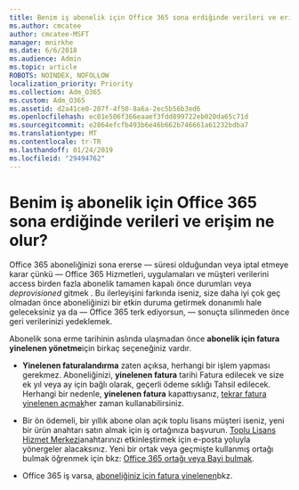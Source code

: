 ```yaml
---
title: Benim iş abonelik için Office 365 sona erdiğinde verileri ve erişim ne olur?
ms.author: cmcatee
author: cmcatee-MSFT
manager: mnirkhe
ms.date: 6/6/2018
ms.audience: Admin
ms.topic: article
ROBOTS: NOINDEX, NOFOLLOW
localization_priority: Priority
ms.collection: Adm_O365
ms.custom: Adm_O365
ms.assetid: d2a41ce0-207f-4f50-8a6a-2ec5b56b3ed6
ms.openlocfilehash: ec01e506f366eaaef3fdd899722eb020da65c71d
ms.sourcegitcommit: e2864efcfb493b6e46b662b746661a61232bdba7
ms.translationtype: MT
ms.contentlocale: tr-TR
ms.lasthandoff: 01/24/2019
ms.locfileid: "29494762"
---
```

# <a name="what-happens-to-my-data-and-access-when-my-office-365-for-business-subscription-ends"></a>Benim iş abonelik için Office 365 sona erdiğinde verileri ve erişim ne olur?

Office 365 aboneliğinizi sona ererse — süresi olduğundan veya iptal etmeye karar çünkü — Office 365 Hizmetleri, uygulamaları ve müşteri verilerini access birden fazla abonelik tamamen kapalı önce durumları veya *deprovisioned* gitmek  . Bu ilerleyişini farkında iseniz, size daha iyi çok geç olmadan önce aboneliğinizi bir etkin duruma getirmek donanımlı hale geleceksiniz ya da — Office 365 terk ediyorsun, — sonuçta silinmeden önce geri verilerinizi yedeklemek. 
  
Abonelik sona erme tarihinin aslında ulaşmadan önce **abonelik için fatura yinelenen yönetme**için birkaç seçeneğiniz vardır. 
  
- **Yinelenen faturalandırma** zaten açıksa, herhangi bir işlem yapması gerekmez. Aboneliğinizi, **yinelenen fatura** tarihi Fatura edilecek ve size ek yıl veya ay için bağlı olarak, geçerli ödeme sıklığı Tahsil edilecek. Herhangi bir nedenle, **yinelenen fatura** kapattıysanız, [tekrar fatura yinelenen açmak](https://support.office.com/article/8d83b530-f4ca-47f6-a666-e5791cbacc7e)her zaman kullanabilirsiniz.
    
- Bir ön ödemeli, bir yıllık abone olan açık toplu lisans müşteri iseniz, yeni bir ürün anahtarı satın almak için iş ortağınıza başvurun. [Toplu Lisans Hizmet Merkezi](https://go.microsoft.com/fwlink/p/?LinkID=282016)anahtarınızı etkinleştirmek için e-posta yoluyla yönergeler alacaksınız. Yeni bir ortak veya geçmişte kullanmış ortağı bulmak öğrenmek için bkz: [Office 365 ortağı veya Bayi bulmak](https://support.office.com/article/b6c18a9b-2aed-4c84-9d75-af709160258c).
    
- Office 365 iş varsa, [aboneliğiniz için fatura yinelenen](https://support.office.com/article/8d83b530-f4ca-47f6-a666-e5791cbacc7e)bkz.
    

